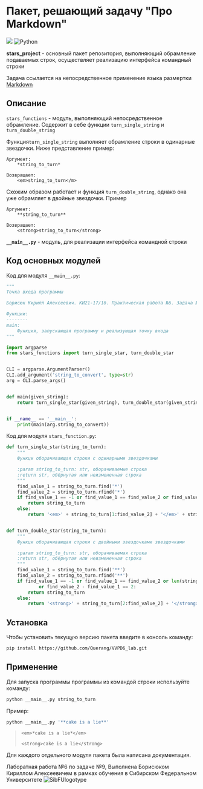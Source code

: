 # **Пакет, решающий задачу "Про Markdown"**

![](https://img.shields.io/github/watchers/Querang/VVPD6_lab?style=social)
![Python](https://img.shields.io/pypi/pyversions/clubhouse?color=red)

**stars_project** - основный пакет репозитория, выполняющий обрамление подаваемых строк, осуществляет реализацию интерфейса командный строки

Задача ссылается на непосредственное применение языка размертки [Markdown](https://ru.wikipedia.org/wiki/Markdown)

## **Описание**

```stars_functions```  - модуль, выполняющий непосредственное обрамление. Содержит в себе функции ```turn_single_string``` и ```turn_double_string```

Функция```turn_single_string``` выполняет обрамление строки в одинарные звездочки. Ниже представление пример:
```
Aргумент:
    *string_to_turn*

Возвращает:
    <em>string_to_turn</m>
```
Схожим образом работает и функция ```turn_double_string```, однако она уже обрамляет в двойные звездочки. Пример
```
Аргумент:
    **string_to_turn**
    
Возвращает:
    <strong>string_to_turn</strong>
```
**```__main__.py```** - модуль, для реализации интерфейса командной строки

## **Код основных модулей**

Код для модуля ```__main__.py```:
```python
"""
Точка входа программы

Борисюк Кирилл Алексеевич. КИ21-17/1б. Практическая работа №6. Задача №9.

Функции:
--------
main:
    Функция, запускающая программу и реализующая точку входа
"""

import argparse
from stars_functions import turn_single_star, turn_double_star


CLI = argparse.ArgumentParser()
CLI.add_argument('string_to_convert', type=str)
arg = CLI.parse_args()


def main(given_string):
    return turn_single_star(given_string), turn_double_star(given_string)


if __name__ == '__main__':
    print(main(arg.string_to_convert))
```
Код для модуля ```stars_function.py```:
```python
def turn_single_star(string_to_turn):
    """
    Функци оборачивающая строки с одинарными звездочками

    :param string_to_turn: str, оборачиваемые строка
    :return str, обёрнутая или неизмененная строка
    """
    find_value_1 = string_to_turn.find('*')
    find_value_2 = string_to_turn.rfind('*')
    if find_value_1 == -1 or find_value_1 == find_value_2 or find_value_2 - find_value_1 == 1:
        return string_to_turn
    else:
        return '<em>' + string_to_turn[1:find_value_2] + '</em>' + string_to_turn[find_value_2+1:]


def turn_double_star(string_to_turn):
    """
    Функци оборачивающая строки с двойными звездочками звездочками

    :param string_to_turn: str, оборачиваемая строка
    :return str, обёрнутая или неизмененная строка
    """
    find_value_1 = string_to_turn.find('**')
    find_value_2 = string_to_turn.rfind('**')
    if find_value_1 == -1 or find_value_1 == find_value_2 or len(string_to_turn) <= 4\
            or find_value_2 - find_value_1 == 2:
        return string_to_turn
    else:
        return '<strong>' + string_to_turn[2:find_value_2] + '</strong>' + string_to_turn[find_value_2+2:]
```
## **Установка**

Чтобы установить текущую версию пакета введите в консоль команду:
```bash
pip install https://github.com/Querang/VVPD6_lab.git
```
## **Применение**

Для запуска программы программы из командой строки используйте команду:
```bash
python __main__.py string_to_turn
```
Пример:
```bash
python __main__.py '**cake is a lie**'
```
>```<em>*cake is a lie*</em>```
> 
> ```<strong>cake is a lie</strong>```

Для каждого отдельного модуля пакета была написана документация.

Лаборатная работа №6 по задаче №9, Выполнена Борисюком Кириллом Алексеевичем в рамках обучения в Сибирском 
Федеральном Университете
![SibFUlogotype](https://online.sfu-kras.ru/pluginfile.php/1606/mod_page/content/67/sfu.png)